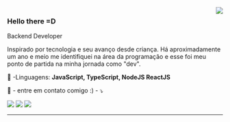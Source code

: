 <img align='right' src="https://github-readme-stats.vercel.app/api?username=fernandortec">

### Hello there =D

<p>Backend Developer<br/>
<p align="left"> 
  Inspirado por tecnologia e seu avanço desde criança.
  Há aproximadamente um ano e meio me identifiquei na área da programação e esse foi meu ponto de partida na minha jornada como "dev".
</p>

<p align="left">
  <p></p>
  🦄 -Linguagens: <strong>JavaScript, TypeScript, NodeJS ReactJS</strong>
</p>

<p align="left">
  💌 - entre em contato comigo :) - ⤵️
</p>


<p align="left">
  <a href="mailto:fernandorfigueiredotec@gmail.com" alt="Gmail">
  <img src="https://img.shields.io/badge/-Gmail-FF0000?style=flat-square&labelColor=FF0000&logo=gmail&logoColor=white&link=mailto:fernandorfigueiredotec@gmail.com" /></a>

  <a href="https://www.linkedin.com/in/fernandortec/" alt="Linkedin">
  <img src="https://img.shields.io/badge/-Linkedin-0e76a8?style=flat-square&logo=Linkedin&logoColor=white&link=https://www.linkedin.com/in/fernandortec/" /></a>

  <a href="https://wa.me/31993750285" alt="WhatsApp">
  <img src="https://img.shields.io/badge/-WhatsApp-25d366?style=flat-square&labelColor=25d366&logo=whatsapp&logoColor=white&link=https://wa.me/31993750285"/></a>
</p>  


<hr>
